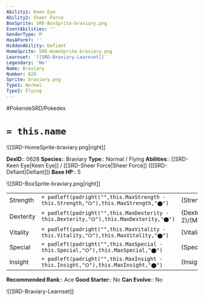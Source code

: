 ```yaml
---
Ability1: Keen Eye
Ability2: Sheer Force
BoxSprite: SRD-BoxSprite-braviary.png
EventAbilities: ''
GenderType: M
HasAForm?: ''
HiddenAbility: Defiant
HomeSprite: SRD-HomeSprite-braviary.png
Learnset: '[[SRD-Braviary-Learnset]]'
Legendary: 'No'
Name: Braviary
Number: 628
Sprite: braviary.png
Type1: Normal
Type2: Flying
---
```


#PokeroleSRD/Pokedex

# `= this.name`

![[SRD-HomeSprite-braviary.png|right]]

**DexID**:: 0628
**Species**:: Braviary
**Type**:: Normal / Flying
**Abilities**:: [[SRD-Keen Eye|Keen Eye]] / [[SRD-Sheer Force|Sheer Force]] ([[SRD-Defiant|Defiant]])
**Base HP**:: 5

![[SRD-BoxSprite-braviary.png|right]]

|           |                                                                                        |                                          |
| --------- | -------------------------------------------------------------------------------------- | ---------------------------------------- |
| Strength  | `= padleft(padright("",this.MaxStrength - this.Strength,"⭘"),this.MaxStrength,"⬤")`    | (Strength::3)/(MaxStrength::7)   |
| Dexterity | `= padleft(padright("",this.MaxDexterity - this.Dexterity,"⭘"),this.MaxDexterity,"⬤")` | (Dexterity:: 2)/(MaxDexterity::5) |
| Vitality  | `= padleft(padright("",this.MaxVitality - this.Vitality,"⭘"),this.MaxVitality,"⬤")`    | (Vitality::2)/(MaxVitality::5)   |
| Special   | `= padleft(padright("",this.MaxSpecial - this.Special,"⭘"),this.MaxSpecial,"⬤")`       | (Special::2)/(MaxSpecial::4)     |
| Insight   | `= padleft(padright("",this.MaxInsight - this.Insight,"⭘"),this.MaxInsight,"⬤")`       | (Insight::2)/(MaxInsight::5)     |

**Recommended Rank**:: Ace
**Good Starter**:: No
**Can Evolve**:: No

![[SRD-Braviary-Learnset]]